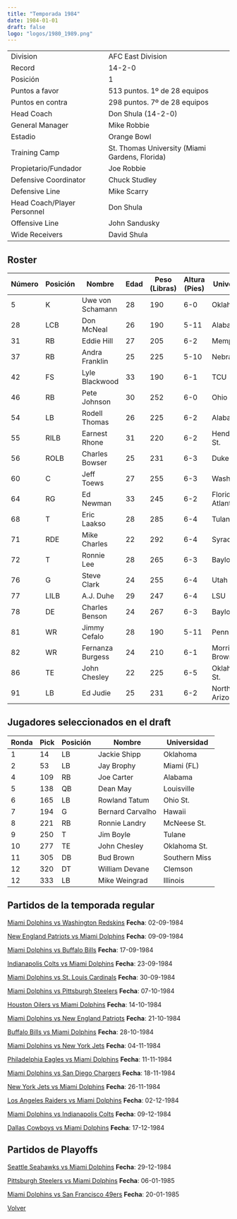 ```yaml
---
title: "Temporada 1984"
date: 1984-01-01
draft: false
logo: "logos/1980_1989.png"
---
```


|                      |                      |
|-------------------------|---------------------------|
| Division               | AFC East Division            |
| Record                 | 14-2-0              |
| Posición               | 1            |
| Puntos a favor         | 513 puntos. 1º de 28 equipos           |
| Puntos en contra       | 298 puntos. 7º de 28 equipos       |
| Head Coach             | Don Shula (14-2-0)               |
| General Manager        | Mike Robbie      |
| Estadio                | Orange Bowl             |
| Training Camp          | St. Thomas University (Miami Gardens, Florida)        |
| Propietario/Fundador | Joe Robbie |
| Defensive Coordinator | Chuck Studley |
| Defensive Line | Mike Scarry |
| Head Coach/Player Personnel | Don Shula |
| Offensive Line | John Sandusky |
| Wide Receivers | David Shula |


## Roster

| Número | Posición | Nombre           | Edad | Peso (Libras) | Altura (Píes) | Universidad          |
|--------|----------|------------------|------|---------------|---------------|----------------------|
| 5 | K | Uwe von Schamann | 28 | 190 | 6-0 | Oklahoma |
| 28 | LCB | Don McNeal | 26 | 190 | 5-11 | Alabama |
| 31 | RB | Eddie Hill | 27 | 205 | 6-2 | Memphis |
| 37 | RB | Andra Franklin | 25 | 225 | 5-10 | Nebraska |
| 42 | FS | Lyle Blackwood | 33 | 190 | 6-1 | TCU |
| 46 | RB | Pete Johnson | 30 | 252 | 6-0 | Ohio St. |
| 54 | LB | Rodell Thomas | 26 | 225 | 6-2 | Alabama St. |
| 55 | RILB | Earnest Rhone | 31 | 220 | 6-2 | Henderson St. |
| 56 | ROLB | Charles Bowser | 25 | 231 | 6-3 | Duke |
| 60 | C | Jeff Toews | 27 | 255 | 6-3 | Washington |
| 64 | RG | Ed Newman | 33 | 245 | 6-2 | Florida Atlantic,Duke |
| 68 | T | Eric Laakso | 28 | 285 | 6-4 | Tulane |
| 71 | RDE | Mike Charles | 22 | 292 | 6-4 | Syracuse |
| 72 | T | Ronnie Lee | 28 | 265 | 6-3 | Baylor |
| 76 | G | Steve Clark | 24 | 255 | 6-4 | Utah |
| 77 | LILB | A.J. Duhe | 29 | 247 | 6-4 | LSU |
| 78 | DE | Charles Benson | 24 | 267 | 6-3 | Baylor |
| 81 | WR | Jimmy Cefalo | 28 | 190 | 5-11 | Penn St. |
| 82 | WR | Fernanza Burgess | 24 | 210 | 6-1 | Morris Brown |
| 86 | TE | John Chesley | 22 | 225 | 6-5 | Oklahoma St. |
| 91 | LB | Ed Judie | 25 | 231 | 6-2 | Northern Arizona |


## Jugadores seleccionados en el draft

| Ronda | Pick | Posición | Nombre           | Universidad          |
|-------|------|----------|------------------|----------------------|
| 1 | 14 | LB | Jackie Shipp | Oklahoma |
| 2 | 53 | LB | Jay Brophy | Miami (FL) |
| 4 | 109 | RB | Joe Carter | Alabama |
| 5 | 138 | QB | Dean May | Louisville |
| 6 | 165 | LB | Rowland Tatum | Ohio St. |
| 7 | 194 | G | Bernard Carvalho | Hawaii |
| 8 | 221 | RB | Ronnie Landry | McNeese St. |
| 9 | 250 | T | Jim Boyle | Tulane |
| 10 | 277 | TE | John Chesley | Oklahoma St. |
| 11 | 305 | DB | Bud Brown | Southern Miss |
| 12 | 320 | DT | William Devane | Clemson |
| 12 | 333 | LB | Mike Weingrad | Illinois |


## Partidos de la temporada regular

[Miami Dolphins vs Washington Redskins](/historia/partidos/mia-was-19840902) **Fecha**: 02-09-1984

[New England Patriots vs Miami Dolphins](/historia/partidos/ne-mia-19840909) **Fecha**: 09-09-1984

[Miami Dolphins vs Buffalo Bills](/historia/partidos/mia-buf-19840917) **Fecha**: 17-09-1984

[Indianapolis Colts vs Miami Dolphins](/historia/partidos/ind-mia-19840923) **Fecha**: 23-09-1984

[Miami Dolphins vs St. Louis Cardinals](/historia/partidos/mia-stl-19840930) **Fecha**: 30-09-1984

[Miami Dolphins vs Pittsburgh Steelers](/historia/partidos/mia-pit-19841007) **Fecha**: 07-10-1984

[Houston Oilers vs Miami Dolphins](/historia/partidos/hou-mia-19841014) **Fecha**: 14-10-1984

[Miami Dolphins vs New England Patriots](/historia/partidos/mia-ne-19841021) **Fecha**: 21-10-1984

[Buffalo Bills vs Miami Dolphins](/historia/partidos/buf-mia-19841028) **Fecha**: 28-10-1984

[Miami Dolphins vs New York Jets](/historia/partidos/mia-nyj-19841104) **Fecha**: 04-11-1984

[Philadelphia Eagles vs Miami Dolphins](/historia/partidos/phi-mia-19841111) **Fecha**: 11-11-1984

[Miami Dolphins vs San Diego Chargers](/historia/partidos/mia-sd-19841118) **Fecha**: 18-11-1984

[New York Jets vs Miami Dolphins](/historia/partidos/nyj-mia-19841126) **Fecha**: 26-11-1984

[Los Angeles Raiders vs Miami Dolphins](/historia/partidos/rai-mia-19841202) **Fecha**: 02-12-1984

[Miami Dolphins vs Indianapolis Colts](/historia/partidos/mia-ind-19841209) **Fecha**: 09-12-1984

[Dallas Cowboys vs Miami Dolphins](/historia/partidos/dal-mia-19841217) **Fecha**: 17-12-1984




## Partidos de Playoffs

[Seattle Seahawks vs Miami Dolphins](/historia/partidos/sea-mia-19841229) **Fecha**: 29-12-1984

[Pittsburgh Steelers vs Miami Dolphins](/historia/partidos/pit-mia-19850106) **Fecha**: 06-01-1985

[Miami Dolphins vs San Francisco 49ers](/historia/partidos/mia-sf-19850120) **Fecha**: 20-01-1985




[Volver](/historia)